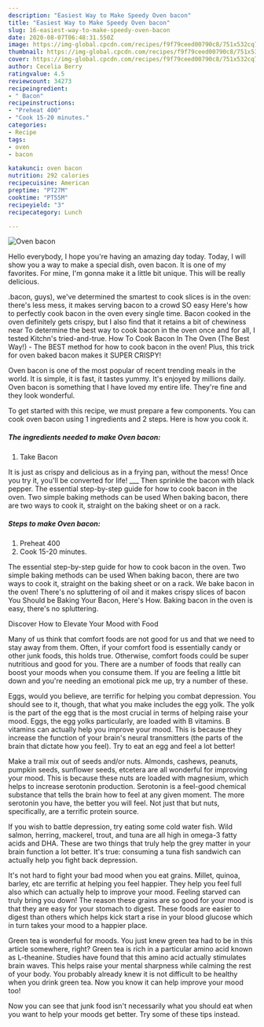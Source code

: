 ```yaml
---
description: "Easiest Way to Make Speedy Oven bacon"
title: "Easiest Way to Make Speedy Oven bacon"
slug: 16-easiest-way-to-make-speedy-oven-bacon
date: 2020-08-07T06:48:31.550Z
image: https://img-global.cpcdn.com/recipes/f9f79ceed00790c8/751x532cq70/oven-bacon-recipe-main-photo.jpg
thumbnail: https://img-global.cpcdn.com/recipes/f9f79ceed00790c8/751x532cq70/oven-bacon-recipe-main-photo.jpg
cover: https://img-global.cpcdn.com/recipes/f9f79ceed00790c8/751x532cq70/oven-bacon-recipe-main-photo.jpg
author: Cecelia Berry
ratingvalue: 4.5
reviewcount: 34273
recipeingredient:
- " Bacon"
recipeinstructions:
- "Preheat 400"
- "Cook 15-20 minutes."
categories:
- Recipe
tags:
- oven
- bacon

katakunci: oven bacon 
nutrition: 292 calories
recipecuisine: American
preptime: "PT27M"
cooktime: "PT55M"
recipeyield: "3"
recipecategory: Lunch

---
```



![Oven bacon](https://img-global.cpcdn.com/recipes/f9f79ceed00790c8/751x532cq70/oven-bacon-recipe-main-photo.jpg)

Hello everybody, I hope you're having an amazing day today. Today, I will show you a way to make a special dish, oven bacon. It is one of my favorites. For mine, I'm gonna make it a little bit unique. This will be really delicious.

.bacon, guys), we&#39;ve determined the smartest to cook slices is in the oven: there&#39;s less mess, it makes serving bacon to a crowd SO easy Here&#39;s how to perfectly cook bacon in the oven every single time. Bacon cooked in the oven definitely gets crispy, but I also find that it retains a bit of chewiness near To determine the best way to cook bacon in the oven once and for all, I tested Kitchn&#39;s tried-and-true. How To Cook Bacon In The Oven (The Best Way!) - The BEST method for how to cook bacon in the oven! Plus, this trick for oven baked bacon makes it SUPER CRISPY!

Oven bacon is one of the most popular of recent trending meals in the world. It is simple, it is fast, it tastes yummy. It's enjoyed by millions daily. Oven bacon is something that I have loved my entire life. They're fine and they look wonderful.


To get started with this recipe, we must prepare a few components. You can cook oven bacon using 1 ingredients and 2 steps. Here is how you cook it.

<!--inarticleads1-->

##### The ingredients needed to make Oven bacon:

1. Take  Bacon


It is just as crispy and delicious as in a frying pan, without the mess! Once you try it, you&#39;ll be converted for life! ___ Then sprinkle the bacon with black pepper. The essential step-by-step guide for how to cook bacon in the oven. Two simple baking methods can be used When baking bacon, there are two ways to cook it, straight on the baking sheet or on a rack. 

<!--inarticleads2-->

##### Steps to make Oven bacon:

1. Preheat 400
1. Cook 15-20 minutes.


The essential step-by-step guide for how to cook bacon in the oven. Two simple baking methods can be used When baking bacon, there are two ways to cook it, straight on the baking sheet or on a rack. We bake bacon in the oven! There&#39;s no spluttering of oil and it makes crispy slices of bacon You Should be Baking Your Bacon, Here&#39;s How. Baking bacon in the oven is easy, there&#39;s no spluttering. 

Discover How to Elevate Your Mood with Food


Many of us think that comfort foods are not good for us and that we need to stay away from them. Often, if your comfort food is essentially candy or other junk foods, this holds true. Otherwise, comfort foods could be super nutritious and good for you. There are a number of foods that really can boost your moods when you consume them. If you are feeling a little bit down and you're needing an emotional pick me up, try a number of these.

Eggs, would you believe, are terrific for helping you combat depression. You should see to it, though, that what you make includes the egg yolk. The yolk is the part of the egg that is the most crucial in terms of helping raise your mood. Eggs, the egg yolks particularly, are loaded with B vitamins. B vitamins can actually help you improve your mood. This is because they increase the function of your brain's neural transmitters (the parts of the brain that dictate how you feel). Try to eat an egg and feel a lot better!

Make a trail mix out of seeds and/or nuts. Almonds, cashews, peanuts, pumpkin seeds, sunflower seeds, etcetera are all wonderful for improving your mood. This is because these nuts are loaded with magnesium, which helps to increase serotonin production. Serotonin is a feel-good chemical substance that tells the brain how to feel at any given moment. The more serotonin you have, the better you will feel. Not just that but nuts, specifically, are a terrific protein source.

If you wish to battle depression, try eating some cold water fish. Wild salmon, herring, mackerel, trout, and tuna are all high in omega-3 fatty acids and DHA. These are two things that truly help the grey matter in your brain function a lot better. It's true: consuming a tuna fish sandwich can actually help you fight back depression. 

It's not hard to fight your bad mood when you eat grains. Millet, quinoa, barley, etc are terrific at helping you feel happier. They help you feel full also which can actually help to improve your mood. Feeling starved can truly bring you down! The reason these grains are so good for your mood is that they are easy for your stomach to digest. These foods are easier to digest than others which helps kick start a rise in your blood glucose which in turn takes your mood to a happier place.

Green tea is wonderful for moods. You just knew green tea had to be in this article somewhere, right? Green tea is rich in a particular amino acid known as L-theanine. Studies have found that this amino acid actually stimulates brain waves. This helps raise your mental sharpness while calming the rest of your body. You probably already knew it is not difficult to be healthy when you drink green tea. Now you know it can help improve your mood too!

Now you can see that junk food isn't necessarily what you should eat when you want to help your moods get better. Try  some  of  these  tips  instead.


